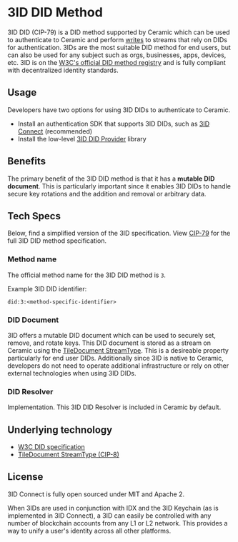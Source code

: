 # 3ID DID Method

3ID DID (CIP-79) is a DID method supported by Ceramic which can be used to authenticate to Ceramic and perform [writes]() to streams that rely on DIDs for authentication. 3IDs are the most suitable DID method for end users, but can also be used for any subject such as orgs, businesses, apps, devices, etc. 3ID is on the [W3C's official DID method registry]() and is fully compliant with decentralized identity standards.

## **Usage**
Developers have two options for using 3ID DIDs to authenticate to Ceramic.

- Install an authentication SDK that supports 3ID DIDs, such as [3ID Connect]() (recommended)
- Install the low-level [3ID DID Provider]() library

## **Benefits**
The primary benefit of the 3ID DID method is that it has a **mutable DID document**. This is particularly important since it enables 3ID DIDs to handle secure key rotations and the addition and removal or arbitrary data.

## **Tech Specs**
Below, find a simplified version of the 3ID specification. View [CIP-79](https://github.com/ceramicnetwork/CIP/blob/main/CIPs/CIP-79/CIP-79.md) for the full 3ID DID method specification.

### Method name
The official method name for the 3ID DID method is `3`.

Example 3ID DID identifier:
```
did:3:<method-specific-identifier>
```

### DID Document
3ID offers a mutable DID document which can be used to securely set, remove, and rotate keys. This DID document is stored as a stream on Ceramic using the [TileDocument StreamType](). This is a desireable property particularly for end user DIDs. Additionally since 3ID is native to Ceramic, developers do not need to operate additional infrastructure or rely on other external technologies when using 3ID DIDs.

### DID Resolver
Implementation. This 3ID DID Resolver is included in Ceramic by default.


## **Underlying technology**

- [W3C DID specification]()
- [TileDocument StreamType (CIP-8)](https://github.com/ceramicnetwork/CIP/blob/main/CIPs/CIP-8/CIP-8.md)

## **License**
3ID Connect is fully open sourced under MIT and Apache 2.

When 3IDs are used in conjunction with IDX and the 3ID Keychain (as is implemented in 3ID Connect), a 3ID can easily be controlled with any number of blockchain accounts from any L1 or L2 network. This provides a way to unify a user's identity across all other platforms.
